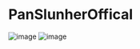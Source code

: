 # PanSlunherOffical
![image](https://img.shields.io/badge/Discord-7289DA?style=for-the-badge&logo=discord&logoColor=white)
![image](https://github-readme-activity-graph.cyclic.app/graph?username=PanSlunherOfficial&theme=react-dark)

